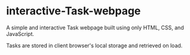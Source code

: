 # interactive-Task-webpage

A simple and interactive Task webpage built using only HTML, CSS, and JavaScript. 

Tasks are stored in client browser's local storage and retrieved on load. 
